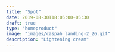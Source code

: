```yaml
---
title: "Spot"
date: 2019-08-30T18:05:00+05:30
draft: true
type: "homeproduct"
image: "images/caspah_landing-2_26.gif"
description: "Lightening cream"
---
```


